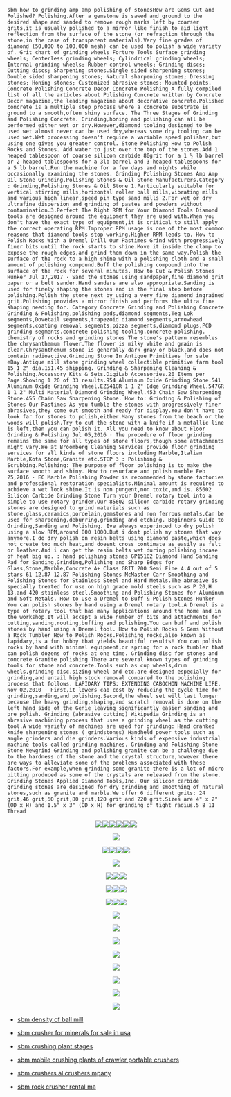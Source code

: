 ```
sbm how to grinding amp amp polishing of stonesHow are Gems Cut and Polished? Polishing.After a gemstone is sawed and ground to the desired shape and sanded to remove rough marks left by coarser grits,it is usually polished to a mirror like finish to aid light reflection from the surface of the stone (or refraction through the stone,in the case of transparent materials).Very fine grades of diamond (50,000 to 100,000 mesh) can be used to polish a wide variety of. Grit chart of grinding wheels Forture Tools Surface grinding wheels; Centerless grinding wheels; Cylindrical grinding wheels; Internal grinding wheels; Rubber control wheels; Grinding discs; Cutting discs; Sharpening stones.Single sided sharpening stones; Double sided sharpening stones; Natural sharpening stones; Dressing stones; Honing stones; Customized abrasive stones; Mounted points. Concrete Polishing Concrete Decor Concrete Polishing A fully compiled list of all the articles about Polishing Concrete written by Concrete Decor magazine,the leading magazine about decorative concrete.Polished concrete is a multiple step process where a concrete substrate is ground to a smooth,often shiny surface. The Three Stages of Grinding and Polishing Concrete. Grinding,honing and polishing can all be performed either wet or dry.However,diamond tooling designed to be used wet almost never can be used dry,whereas some dry tooling can be used wet.Wet processing doesn't require a variable speed polisher,but using one gives you greater control. Stone Polishing How to Polish Rocks and Stones. Add water to just over the top of the stones.Add 1 heaped tablespoon of coarse silicon carbide 80grit for a 1 ½ lb barrel or 2 heaped tablespoons for a 3lb barrel and 3 heaped tablespoons for a 5 lb barrel.Run the machine for a few days and nights while occasionally examining the stones. Grinding Polishing Stones Amp Amp Oil Stone Grinding,Polishing Stones & Oil Stone Manufacturers.Category : Grinding,Polishing Stones & Oil Stone 1.Particularly suitable for vertical stirring mills,horizontal roller ball mills,vibrating mills and various high linear,speed pin type sand mills 2.For wet or dry ultrafine dispersion and grinding of pastes and powders without contamination.3.Perfect The Right RPM for Your Diamond Tools Diamond tools are designed around the equipment they are used with.When you don't have the exact type of equipment,it is critical to still apply the correct operating RPM.Improper RPM usage is one of the most common reasons that diamond tools stop working.Higher RPM leads to. How to Polish Rocks With a Dremel Drill Our Pastimes Grind with progressively finer bits until the rock starts to shine.Move it inside the clamp to expose the rough edges,and grind them down in the same way.Polish the surface of the rock to a high shine with a polishing cloth and a small amount of polishing compound.Buff the polishing compound into the surface of the rock for several minutes. How to Cut & Polish Stones Hunker Jul 17,2017 · Sand the stones using sandpaper,fine diamond grit paper or a belt sander.Hand sanders are also appropriate.Sanding is used for finely shaping the stones and is the final step before polishing.Polish the stone next by using a very fine diamond ingrained grit.Polishing provides a mirror finish and performs the ultra fine shaping needing for. Category Concrete Grinding and Polishing Concrete Grinding & Polishing,polishing pads,diamond segments,Teq Lok segments,Dovetail segments,trapezoid diamond segments,arrowhead segments,coating removal segments,pizza segments,diamond plugs,PCD grinding segments.concrete polishing tooling.concrete polishing. chemistry of rocks and grinding stones The stone's pattern resembles the chrysanthemum flower.The flower is milky white and grain is clear.Chrysanthemum stone is generally dark gray or black,and does not contain radioactive.Grinding Stone In Antique Primitives for sale eBay.Antique mill stone grinding wheel collectible primitive farm tool 15 1 2" dia.151.45 shipping. Grinding & Sharpening Cleaning & Polishing.Accessory Kits & Sets.DigiLab Accessories.20 Items per Page.Showing 1 20 of 33 results.954 Aluminum Oxide Grinding Stone.541 Aluminum Oxide Grinding Wheel.EZ541GR 1 1 2" Edge Grinding Wheel.547GR 1 1 2" Multi Material Diamond Grinding Wheel.453 Chain Saw Sharpening Stone.455 Chain Saw Sharpening Stone. How to: Grinding & Polishing of Stones Our Pastimes As you tumble the stones with progressively finer abrasives,they come out smooth and ready for display.You don't have to look far for stones to polish,either.Many stones from the beach or the woods will polish.Try to cut the stone with a knife if a metallic line is left,then you can polish it. All you need to know about Floor Grinding & Polishing Jul 05,2016 · The procedure of floor grinding remains the same for all types of stone floors,though some attachments might vary.We at Broomberg Cleaning Services provide floor grinding services for all kinds of stone floors including Marble,Italian Marble,Kota Stone,Granite etc.STEP 3 : Polishing & Scrubbing.Polishing: The purpose of floor polishing is to make the surface smooth and shiny. How to resurface and polish marble Feb 25,2016 · EC Marble Polishing Powder is recommended by stone factories and professional restoration specialists.Minimal amount is required to achieve a wet look shine.It is non pungent,non toxic,and is. 85602 Silicon Carbide Grinding Stone Turn your Dremel rotary tool into a simple to use rotary grinder.Our 85602 silicon carbide rotary grinding stones are designed to grind materials such as stone,glass,ceramics,porcelain,gemstones and non ferrous metals.Can be used for sharpening,deburring,grinding and etching. Beginners Guide to Grinding,Sanding and Polishing. Ive always experinced to dry polish using a slow RPM,around 800 1000.But i dont polish my stones that way anymore.I do dry polish on resin belts using diamond paste,which does not create too much heat,and doesnt cross contimate as easily as felt or leather.And i can get the resin belts wet during polishing incase of heat big up. : hand polishing stones GP15102 Diamond Hand Sanding Pad for Sanding,Grinding,Polishing and Sharp Edges for Glass,Stone,Marble,Concrete A+ Class GRIT 200 Semi Fine 4.4 out of 5 stars 61 12.87 12.87 Polishing Stones McMaster Carr Smoothing and Polishing Stones for Stainless Steel and Hard Metals.The abrasive is specially treated for use on high grade mold steels such as P 20,H 13,and 420 stainless steel.Smoothing and Polishing Stones for Aluminum and Soft Metals. How to Use a Dremel to Buff & Polish Stones Hunker You can polish stones by hand using a Dremel rotary tool.A Dremel is a type of rotary tool that has many applications around the home and in the workshop.It will accept a wide number of bits and attachments for cutting,sanding,routing,buffing and polishing.You can buff and polish stones by hand using a Dremel tool. How to Polish Rocks & Gems Without a Rock Tumbler How to Polish Rocks.Polishing rocks,also known as lapidary,is a fun hobby that yields beautiful results! You can polish rocks by hand with minimal equipment,or spring for a rock tumbler that can polish dozens of rocks at one time. Grinding disc for stones and concrete Granite polishing There are several known types of grinding tools for stone and concrete.Tools such as cup wheels,drum wheels,grinding disc,sizing wheel and etc.are designed especially for grinding,and entail high stock removal compared to the polishing process that follows. LAPIDARY TIPS: EXTENDING CABOCHON MACHINE LIFE. Nov 02,2010 · First,it lowers cab cost by reducing the cycle time for grinding,sanding,and polishing.Second,the wheel set will last longer because the heavy grinding,shaping,and scratch removal is done on the left hand side of the Genie leaving significantly easier sanding and pre polish. Grinding (abrasive cutting) Wikipedia Grinding is an abrasive machining process that uses a grinding wheel as the cutting tool.A wide variety of machines are used for grinding: Hand cranked knife sharpening stones ( grindstones) Handheld power tools such as angle grinders and die grinders.Various kinds of expensive industrial machine tools called grinding machines. Grinding and Polishing Stone Stone Newgrind Grinding and polishing granite can be a challenge due to the hardness of the stone and the crystal structure,however there are ways to alleviate some of the problems associated with these factors.For example,when grinding some granite there is a lot of micro pitting produced as some of the crystals are released from the stone. Grinding Stones Applied Diamond Tools,Inc. Our silicon carbide grinding stones are designed for dry grinding and smoothing of natural stones,such as granite and marble.We offer 6 different grits: 24 grit,46 grit,60 grit,80 grit,120 grit and 220 grit.Sizes are 4" x 2" (OD x H) and 1.5" x 3" (OD x H) for grinding of tight radius.5 8 11 Thread 
```

<div align="center">
  
<a rel="nofollow" href="https://m.shibang-china.com?f=github&k=sbm+how+to+grinding+amp+amp+polishing+of+stones"><img src="https://static.shibang-china.com/en/l.png"></a><img src="https://static.shibang-china.com/en/hw.png"><a rel="nofollow" href="https://m.shibang-china.com/product/?f=github&k=sbm+how+to+grinding+amp+amp+polishing+of+stones"><img src="https://static.shibang-china.com/en/p.png"></a><a rel="nofollow" href="https://m.shibang-china.com/cases/?f=github&k=sbm+how+to+grinding+amp+amp+polishing+of+stones"><img src="https://static.shibang-china.com/en/c.png"></a><a rel="nofollow" href="https://m.shibang-china.com/news/?f=github&k=sbm+how+to+grinding+amp+amp+polishing+of+stones"><img src="https://static.shibang-china.com/en/n.png"></a><a rel="nofollow" href="https://m.shibang-china.com?f=github&k=sbm+how+to+grinding+amp+amp+polishing+of+stones"><img src="https://static.shibang-china.com/en/m.png"></a>

<a rel="nofollow" href="https://m.shibang-china.com/product/?f=github&k=sbm+how+to+grinding+amp+amp+polishing+of+stones"><img src="https://static.shibang-china.com/en/b.jpg"></a>
  
<a rel="nofollow" href="https://m.shibang-china.com/solution-aggregate.html?f=github&k=sbm+how+to+grinding+amp+amp+polishing+of+stones"><img src="https://static.shibang-china.com/en/a.jpg"></a><a rel="nofollow" href="https://m.shibang-china.com/solution-mine.html?f=github&k=sbm+how+to+grinding+amp+amp+polishing+of+stones"><img src="https://static.shibang-china.com/en/m.jpg"></a><a rel="nofollow" href="https://m.shibang-china.com/solution-mill.html?f=github&k=sbm+how+to+grinding+amp+amp+polishing+of+stones"><img src="https://static.shibang-china.com/en/g.jpg"></a><a rel="nofollow" href="https://m.shibang-china.com/solution-epc.html?f=github&k=sbm+how+to+grinding+amp+amp+polishing+of+stones"><img src="https://static.shibang-china.com/en/e.jpg"></a>

<a rel="nofollow" href="https://m.shibang-china.com/product/?f=github&k=sbm+how+to+grinding+amp+amp+polishing+of+stones"><img src="https://static.shibang-china.com/en/a-p.png"></a>

<a rel="nofollow" href="https://m.shibang-china.com/product/crusher/c6x.html?f=github&k=sbm+how+to+grinding+amp+amp+polishing+of+stones"><img src="https://static.shibang-china.com/en/j.jpg"></a><a rel="nofollow" href="https://m.shibang-china.com/product/crusher/ci5x.html?f=github&k=sbm+how+to+grinding+amp+amp+polishing+of+stones"><img src="https://static.shibang-china.com/en/i.jpg"></a><a rel="nofollow" href="https://m.shibang-china.com/product/crusher/hst.html?f=github&k=sbm+how+to+grinding+amp+amp+polishing+of+stones"><img src="https://static.shibang-china.com/en/c.jpg"></a>

<a rel="nofollow" href="https://m.shibang-china.com/product/mill/mtw.html?f=github&k=sbm+how+to+grinding+amp+amp+polishing+of+stones"><img src="https://static.shibang-china.com/en/mtw.jpg"></a><a rel="nofollow" href="https://m.shibang-china.com/product/mill/scm.html?f=github&k=sbm+how+to+grinding+amp+amp+polishing+of+stones"><img src="https://static.shibang-china.com/en/scm.jpg"></a><a rel="nofollow" href="https://m.shibang-china.com/product/mill/lm.html?f=github&k=sbm+how+to+grinding+amp+amp+polishing+of+stones"><img src="https://static.shibang-china.com/en/lm.jpg"></a>

<a rel="nofollow" href="https://m.shibang-china.com/product/sand/vsi6x.html?f=github&k=sbm+how+to+grinding+amp+amp+polishing+of+stones"><img src="https://static.shibang-china.com/en/6x.jpg"></a><a rel="nofollow" href="https://m.shibang-china.com/product/sand/vu.html?f=github&k=sbm+how+to+grinding+amp+amp+polishing+of+stones"><img src="https://static.shibang-china.com/en/vu.jpg"></a><a rel="nofollow" href="https://m.shibang-china.com/product/mobile/klun.html?f=github&k=sbm+how+to+grinding+amp+amp+polishing+of+stones"><img src="https://static.shibang-china.com/en/k.jpg"></a>

<a rel="nofollow" href="https://m.shibang-china.com/cases/?f=github&k=sbm+how+to+grinding+amp+amp+polishing+of+stones"><img src="https://static.shibang-china.com/en/case.png"></a>

<a rel="nofollow" href="https://m.shibang-china.com/cases/aggregate/202.html?f=github&k=sbm+how+to+grinding+amp+amp+polishing+of+stones"><img src="https://static.shibang-china.com/en/c-1.jpg"></a>

<a rel="nofollow" href="https://m.shibang-china.com/cases/aggregate/203.html?f=github&k=sbm+how+to+grinding+amp+amp+polishing+of+stones"><img src="https://static.shibang-china.com/en/c-2.jpg"></a>

<a rel="nofollow" href="https://m.shibang-china.com/cases/mill/123.html?f=github&k=sbm+how+to+grinding+amp+amp+polishing+of+stones"><img src="https://static.shibang-china.com/en/c-3.jpg"></a>

<a rel="nofollow" href="https://m.shibang-china.com/contact_us.html?f=github&k=sbm+how+to+grinding+amp+amp+polishing+of+stones"><img src="https://static.shibang-china.com/en/contact.png"></a>

<a rel="nofollow" href="https://swt.shibang-china.com/?f=github&k=sbm+how+to+grinding+amp+amp+polishing+of+stones"><img src="https://static.shibang-china.com/en/chat.png"></a>

<a rel="nofollow" href="https://whatsapp.shibangsoft.com/WhatsApp.php?f=github&k=sbm+how+to+grinding+amp+amp+polishing+of+stones"><img src="https://static.shibang-china.com/en/whatsapp.png"></a>

<a rel="nofollow" href="https://m.shibang-china.com/?f=github&k=sbm+how+to+grinding+amp+amp+polishing+of+stones"><img src="https://static.shibang-china.com/en/website.png"></a>

</div>


* [sbm density of ball mill](sbm%20density%20of%20ball%20mill.md)

* [sbm crusher for minerals for sale in usa](sbm%20crusher%20for%20minerals%20for%20sale%20in%20usa.md)

* [sbm crushing plant stages](sbm%20crushing%20plant%20stages.md)

* [sbm mobile crushing plants of crawler portable crushers](sbm%20mobile%20crushing%20plants%20of%20crawler%20portable%20crushers.md)

* [sbm crushers al crushers mpany](sbm%20crushers%20al%20crushers%20mpany.md)

* [sbm rock crusher rental ma](sbm%20rock%20crusher%20rental%20ma.md)